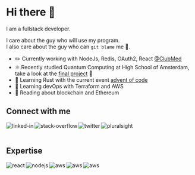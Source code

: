 # Hi there 👋

I am a fullstack developer.

I care about the guy who will use my program.
<br>
I also care about the guy who can `git blame` me 👀.

- ✏️ Currently working with NodeJs, Redis, OAuth2, React [@ClubMed](https://github.com/ClubMediterranee)
- ⚛ Recently studied Quantum Computing at High School of Amsterdam, take a look at the [final project](https://jovian.ai/zacaria/quantumbb84tp) 🤯
- 🦀 Learning Rust with the current event [advent of code](https://adventofcode.com)
- 🌱 Learning devOps with Terraform and AWS
- 🔭 Reading about blockchain and Ethereum


## Connect with me

[<img align="left" alt="linked-in" src="https://img.shields.io/badge/linkedin-%230077B5.svg?&style=for-the-badge&logo=linkedin&logoColor=white" />](https://www.linkedin.com/in/zacariachtatar)
[<img align="left" alt="stack-overflow" src="https://img.shields.io/badge/stack%20overflow-FE7A16?logo=stack-overflow&logoColor=white&style=for-the-badge" />](https://stackoverflow.com/users/3283097/zacaria)
[<img align="left" alt="twitter" src="https://img.shields.io/badge/twitter-%231DA1F2.svg?&style=for-the-badge&logo=twitter&logoColor=white" />](https://twitter.com/ChtatarZacaria)
[<img align="left" alt="pluralsight" src="https://img.shields.io/badge/pluralsight-%23F15B2A.svg?&style=for-the-badge&logo=pluralsight&logoColor=white" />](https://app.pluralsight.com/profile/zacaria-chtatar)


<br>
<br>

## Expertise
<img align="left" alt="react" src="https://img.shields.io/badge/react%20-%2320232a.svg?&style=for-the-badge&logo=react&logoColor=%2361DAFB" />
<img align="left" alt="nodejs" src="https://img.shields.io/badge/node.js%20-%2343853D.svg?&style=for-the-badge&logo=node.js&logoColor=white" />
<img align="left" alt="aws" src="https://img.shields.io/badge/Amazon%20AWS-%23232F3E?logo=amazon-aws&logoColor=white&style=for-the-badge" />
<img align="left" alt="aws" src="https://img.shields.io/badge/redis-%23DC382D?logo=redis&logoColor=white&style=for-the-badge" />
<img align="left" alt="aws" src="https://img.shields.io/badge/terraform-%237B42BC?logo=terraform&logoColor=white&style=for-the-badge" />

<!--
<br>
<br>


## Wanna chat ?
![5gs17s](https://user-images.githubusercontent.com/5860751/126036442-089b5471-361e-48b1-8674-991a4b6b5974.jpg)
-->
